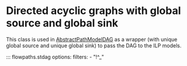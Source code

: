 # Directed acyclic graphs with global source and global sink

This class is used in [AbstractPathModelDAG](abstract-path-model.md) as a wrapper (with unique global source and unique global sink) to pass the DAG to the ILP models.

::: flowpaths.stdag
    options:
      filters: 
        - "!^_"